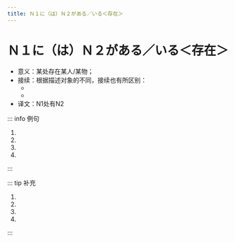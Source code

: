 ```yaml
---
title: Ｎ１に（は）Ｎ２がある／いる＜存在＞
---
```


# Ｎ１に（は）Ｎ２がある／いる＜存在＞

- 意义：某处存在某人/某物；
- 接续：根据描述对象的不同，接续也有所区别：
  - <grammer-content sentence="描述事物**（指没有生命的对象）**：N1(处所) + に + N2（事物）が + **あります**" inline />
  - <grammer-content sentence="描述人/动物**（指有生命的对象）**：N1(处所) + に + N2（人、动物）が + **います**" inline />
- 译文：N1处有N2

::: info 例句

1. <grammer-content sentence="あそこ**に**[毛沢東/マオツォトン]の[肖像画/しょうぞうが]**があります**。" trans='那儿有毛泽东的肖像画。' />
1. <grammer-content sentence="[天安門/てんあんもん]の[北/きた]**に**[景山公園/けいざんこうえん]**があります**。" trans='天安门的北边有个景山公园。' />
1. <grammer-content sentence="[下/した]**に**[観光客/かんこうきゃく]**が**おおぜい**いますね**。" trans='下面有很多游客。' />
1. <grammer-content sentence="[正門/せいもん]の[前/まえ]**に**[王/おう]さん**がいます**。" trans='小王在正门的前面。' />

:::

::: tip 补充

<grammer-content sentence="「N1に」后面接上助词**「は」**，可以**强调、突出存在的场所**。尤其在表达**否定**意义时，用「は」进行**强调**。可以通过以下几个例句加深理解：" inline />

<div class="bunpou-block">

  1. <grammer-content sentence="[天安門/てんあんもん]の[正面/しょうめん]**には**[天安門広場/てんあんもんひろば]が**あります**。" trans='天安门的正面是天安门广场。' />
  1. <grammer-content sentence="[故宮/こきゅう]の[向/む]こう**には**、[景山公園/けいざんこうえん]が**あります**。" trans='故宫的对面，有个景山公园。' />
  1. <grammer-content sentence="[教室/きょうしつ]**には**[学生/がくせい]が**いません**。" trans='教室里没有学生。' />
  1. <grammer-content sentence="[部屋/へや]**には**テレビが**ない**。" trans='屋子里没有电视。（这里需要注意的是，**「ありません」**对应的**简体形式**是形容词**「ない」**。）' />

</div>

:::
